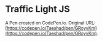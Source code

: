 # Traffic Light JS

A Pen created on CodePen.io. Original URL: [https://codepen.io/Taeshad/pen/GRoyvKm](https://codepen.io/Taeshad/pen/GRoyvKm).


